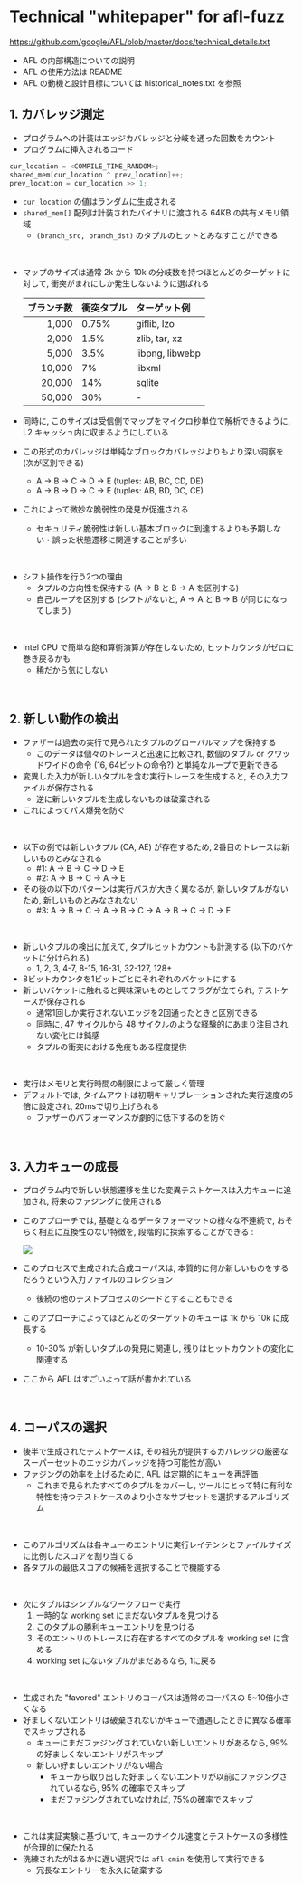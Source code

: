 # Technical "whitepaper" for afl-fuzz

https://github.com/google/AFL/blob/master/docs/technical_details.txt

- AFL の内部構造についての説明
- AFL の使用方法は README
- AFL の動機と設計目標については historical_notes.txt を参照

## 1. カバレッジ測定

- プログラムへの計装はエッジカバレッジと分岐を通った回数をカウント
- プログラムに挿入されるコード

```c
cur_location = <COMPILE_TIME_RANDOM>;
shared_mem[cur_location ^ prev_location]++; 
prev_location = cur_location >> 1;
```

- `cur_location` の値はランダムに生成される
- `shared_mem[]` 配列は計装されたバイナリに渡される 64KB の共有メモリ領域
  - `(branch_src, branch_dst)` のタプルのヒットとみなすことができる

<br/>

- マップのサイズは通常 2k から 10k の分岐数を持つほとんどのターゲットに対して, 衝突がまれにしか発生しないように選ばれる

    | ブランチ数 | 衝突タプル | ターゲット例
    | ---: | :--- | :--- |
    | 1,000 | 0.75% | giflib, lzo |
    | 2,000 | 1.5% | zlib, tar, xz |
    | 5,000 | 3.5% | libpng, libwebp |
    | 10,000 | 7% | libxml |
    | 20,000 | 14% | sqlite |
    | 50,000 | 30% | - |

- 同時に, このサイズは受信側でマップをマイクロ秒単位で解析できるように, L2 キャッシュ内に収まるようにしている
- この形式のカバレッジは単純なブロックカバレッジよりもより深い洞察を (次が区別できる)
  - A -> B -> C -> D -> E (tuples: AB, BC, CD, DE)
  - A -> B -> D -> C -> E (tuples: AB, BD, DC, CE)
- これによって微妙な脆弱性の発見が促進される
  - セキュリティ脆弱性は新しい基本ブロックに到達するよりも予期しない・誤った状態遷移に関連することが多い
  
<br/>

- シフト操作を行う2つの理由
  - タプルの方向性を保持する (A -> B と B -> A を区別する)
  - 自己ループを区別する (シフトがないと, A -> A と B -> B が同じになってしまう)

<br/>

- Intel CPU で簡単な飽和算術演算が存在しないため, ヒットカウンタがゼロに巻き戻るかも
  - 稀だから気にしない

<br/>

## 2. 新しい動作の検出

- ファザーは過去の実行で見られたタプルのグローバルマップを保持する
  - このデータは個々のトレースと迅速に比較され, 数個のタブル or クワッドワイドの命令 (16, 64ビットの命令?) と単純なループで更新できる
- 変異した入力が新しいタプルを含む実行トレースを生成すると, その入力ファイルが保存される
  - 逆に新しいタプルを生成しないものは破棄される
- これによってパス爆発を防ぐ

<br/>

- 以下の例では新しいタプル (CA, AE) が存在するため, 2番目のトレースは新しいものとみなされる
  - #1: A -> B -> C -> D -> E
  - #2: A -> B -> C -> A -> E
- その後の以下のパターンは実行パスが大きく異なるが, 新しいタプルがないため, 新しいものとみなされない
  - #3: A -> B -> C -> A -> B -> C -> A -> B -> C -> D -> E

<br/>

- 新しいタプルの検出に加えて, タプルヒットカウントも計測する (以下のバケットに分けられる)
  - 1, 2, 3, 4-7, 8-15, 16-31, 32-127, 128+
- 8ビットカウンタを1ビットごとにそれぞれのバケットにする
- 新しいバケットに触れると興味深いものとしてフラグが立てられ, テストケースが保存される
  - 通常1回しか実行されないエッジを2回通ったときと区別できる
  - 同時に, 47 サイクルから 48 サイクルのような経験的にあまり注目されない変化には鈍感
  - タプルの衝突における免疫もある程度提供

<br/>

- 実行はメモリと実行時間の制限によって厳しく管理
- デフォルトでは, タイムアウトは初期キャリブレーションされた実行速度の5倍に設定され, 20msで切り上げられる
  - ファザーのパフォーマンスが劇的に低下するのを防ぐ

<br/>

## 3. 入力キューの成長

- プログラム内で新しい状態遷移を生じた変異テストケースは入力キューに追加され, 将来のファジングに使用される
- このアプローチでは, 基礎となるデータフォーマットの様々な不連続で, おそらく相互に互換性のない特徴を, 段階的に探索することができる :
  
  <img src="http://lcamtuf.coredump.cx/afl/afl_gzip.png" class="img-100" />

- このプロセスで生成された合成コーパスは, 本質的に何か新しいものをするだろうという入力ファイルのコレクション
  - 後続の他のテストプロセスのシードとすることもできる
- このアプローチによってほとんどのターゲットのキューは 1k から 10k に成長する
  - 10-30% が新しいタプルの発見に関連し, 残りはヒットカウントの変化に関連する
- ここから AFL はすごいよって話が書かれている

<br/>

## 4. コーパスの選択

- 後半で生成されたテストケースは, その祖先が提供するカバレッジの厳密なスーパーセットのエッジカバレッジを持つ可能性が高い
- ファジングの効率を上げるために, AFL は定期的にキューを再評価
  - これまで見られたすべてのタプルをカバーし, ツールにとって特に有利な特性を持つテストケースのより小さなサブセットを選択するアルゴリズム

<br/>

- このアルゴリズムは各キューのエントリに実行レイテンシとファイルサイズに比例したスコアを割り当てる
- 各タプルの最低スコアの候補を選択することで機能する

<br/>

- 次にタプルはシンプルなワークフローで実行
  1. 一時的な working set にまだないタプルを見つける
  2. このタプルの勝利キューエントリを見つける
  3. そのエントリのトレースに存在するすべてのタプルを working set に含める
  4. working set にないタプルがまだあるなら, 1に戻る


<br/>

- 生成された "favored" エントリのコーパスは通常のコーパスの 5~10倍小さくなる
- 好ましくないエントリは破棄されないがキューで遭遇したときに異なる確率でスキップされる
  - キューにまだファジングされていない新しいエントリがあるなら, 99% の好ましくないエントリがスキップ
  - 新しい好ましいエントリがない場合
    - キューから取り出した好ましくないエントリが以前にファジングされているなら, 95% の確率でスキップ
    - まだファジングされていなければ, 75%の確率でスキップ

<br/>

- これは実証実験に基づいて, キューのサイクル速度とテストケースの多様性が合理的に保たれる
- 洗練されたがはるかに遅い選択では `afl-cmin` を使用して実行できる
  - 冗長なエントリーを永久に破棄する